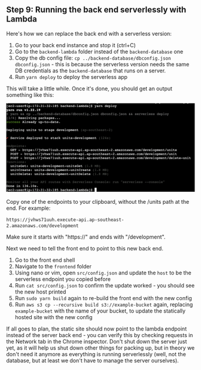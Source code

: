 ## Step 9: Running the back end serverlessly with Lambda

Here's how we can replace the back end with a serverless version:

1. Go to your back end instance and stop it (ctrl+C)
2. Go to the `backend-lambda` folder instead of the `backend-database` one
3. Copy the db config file: `cp ../backend-database/dbconfig.json dbconfig.json` - this is because the serverless version needs the same DB credentials as the `backend-database` that runs on a server.
4. Run `yarn deploy` to deploy the serverless app

This will take a little while. Once it's done, you should get an output something like this:

![Serverless output](./images/serverless-output.png)

Copy one of the endpoints to your clipboard, without the /units path at the end. For example:

```
https://jvhws71uuh.execute-api.ap-southeast-2.amazonaws.com/development
```

Make sure it starts with "https://" and ends with "/development".

Next we need to tell the front end to point to this new back end.

1. Go to the front end shell
2. Navigate to the `frontend` folder
3. Using nano or vim, open `src/config.json` and update the `host` to be the serverless endpoint you copied before
4. Run `cat src/config.json` to confirm the update worked - you should see the new host printed
5. Run `sudo yarn build` again to re-build the front end with the new config
6. Run `aws s3 cp --recursive build s3://example-bucket` again, replacing `example-bucket` with the name of your bucket, to update the statically hosted site with the new config

If all goes to plan, the static site should now point to the lambda endpoint instead of the server back end - you can verify this by checking requests in the Network tab in the Chrome inspector. Don't shut down the server just yet, as it will help us shut down other things for packing up, but in theory we don't need it anymore as everything is running serverlessly (well, not the database, but at least we don't have to manage the server ourselves).
